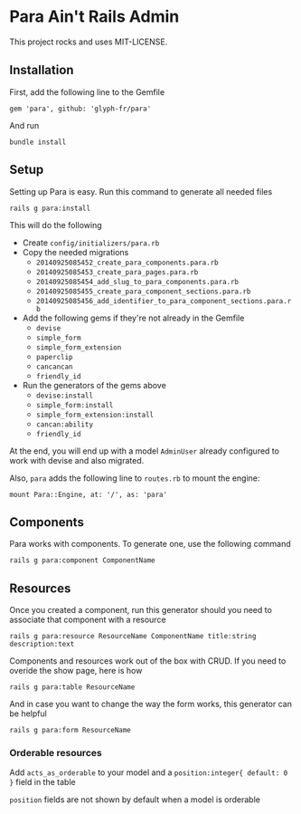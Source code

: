 # Para Ain't Rails Admin

This project rocks and uses MIT-LICENSE.

## Installation

First, add the following line to the Gemfile

    gem 'para', github: 'glyph-fr/para'

And run

    bundle install

## Setup

Setting up Para is easy. Run this command to generate all needed files

    rails g para:install

This will do the following

  * Create `config/initializers/para.rb`
  * Copy the needed migrations
    * `20140925085452_create_para_components.para.rb`
    * `20140925085453_create_para_pages.para.rb`
    * `20140925085454_add_slug_to_para_components.para.rb`
    * `20140925085455_create_para_component_sections.para.rb`
    * `20140925085456_add_identifier_to_para_component_sections.para.rb`
  * Add the following gems if they're not already in the Gemfile
    * `devise`
    * `simple_form`
    * `simple_form_extension`
    * `paperclip`
    * `cancancan`
    * `friendly_id`
  * Run the generators of the gems above
      * `devise:install`
      * `simple_form:install`
      * `simple_form_extension:install`
      * `cancan:ability`
      * `friendly_id`

At the end, you will end up with a model `AdminUser` already configured to work with devise and also migrated.

Also, `para` adds the following line to `routes.rb` to mount the engine:

    mount Para::Engine, at: '/', as: 'para'

## Components

Para works with components. To generate one, use the following command

    rails g para:component ComponentName

## Resources
Once you created a component, run this generator should you need to associate that component with a resource

    rails g para:resource ResourceName ComponentName title:string description:text

Components and resources work out of the box with CRUD. If you need to overide the show page, here is how

    rails g para:table ResourceName

And in case you want to change the way the form works, this generator can be helpful

    rails g para:form ResourceName

### Orderable resources

Add `acts_as_orderable` to your model and a `position:integer{ default: 0 }` field in the table

`position` fields are not shown by default when a model is orderable


